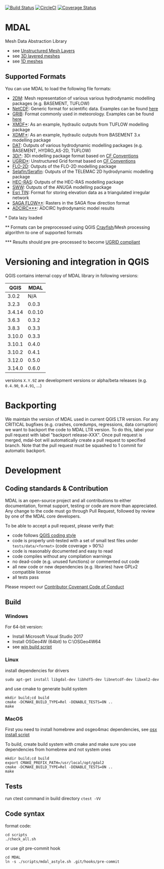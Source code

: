 [![Build Status](https://travis-ci.org/lutraconsulting/MDAL.svg?branch=master)](https://travis-ci.org/lutraconsulting/MDAL)
[![CircleCI](https://circleci.com/gh/lutraconsulting/MDAL.svg?style=svg)](https://circleci.com/gh/lutraconsulting/MDAL)
[![Coverage Status](https://img.shields.io/coveralls/lutraconsulting/MDAL.svg)](https://coveralls.io/github/lutraconsulting/MDAL?branch=master)
<!-- [<img src="https://my.cdash.org/images/cdash.gif" alt="cdash" width="20"/>](https://my.cdash.org/index.php?project=MDAL) -->

# MDAL
Mesh Data Abstraction Library

- see [Unstructured Mesh Layers](https://github.com/qgis/QGIS-Enhancement-Proposals/issues/119)
- see [3D layered meshes](https://github.com/qgis/QGIS-Enhancement-Proposals/issues/158)
- see [1D meshes](https://github.com/qgis/QGIS-Enhancement-Proposals/issues/164)

## Supported Formats

You can use MDAL to load the following file formats:

- [2DM](https://www.xmswiki.com/wiki/SMS:2D_Mesh_Files_*.2dm): Mesh representation of various various hydrodynamic modelling packages (e.g. BASEMENT, TUFLOW)
- [NetCDF](https://en.wikipedia.org/wiki/NetCDF): Generic format for scientific data. Examples can be found [here](http://apps.ecmwf.int/datasets/data/interim-full-daily/levtype=sfc/)
- [GRIB](https://en.wikipedia.org/wiki/GRIB): Format commonly used in meteorology. Examples can be found [here](http://apps.ecmwf.int/datasets/data/interim-full-daily/levtype=sfc/)
- [XMDF*](https://en.wikipedia.org/wiki/XMDF): As an example, hydraulic outputs from TUFLOW modelling package
- [XDMF*](http://xdmf.org/index.php/Main_Page): As an example, hydraulic outputs from BASEMENT 3.x modelling package
- [DAT](http://www.xmswiki.com/wiki/SMS:ASCII_Dataset_Files_*.dat): Outputs of various hydrodynamic modelling packages (e.g. BASEMENT, HYDRO_AS-2D, TUFLOW)
- [3Di*](http://www.3di.nu): 3Di modelling package format based on [CF Conventions](http://cfconventions.org)
- [UGRID*](https://www.deltares.nl/en/): Unstructured Grid format based on [CF Conventions](http://cfconventions.org)
- [FLO-2D](http://www.flo-2d.com/): Outputs of the FLO-2D modelling package
- [Selafin/Serafin](https://www.gdal.org/drv_selafin.html): Outputs of the TELEMAC 2D hydrodynamic modelling package
- [HEC-RAS](http://www.hec.usace.army.mil/software/hec-ras/): Outputs of the HEC-RAS modelling package
- [SWW](http://anuga.anu.edu.au/): Outputs of the ANUGA modelling package
- [Esri TIN](https://en.wikipedia.org/wiki/Esri_TIN): Format for storing elevation data as a triangulated irregular network
- [SAGA FLOW**](https://gis.stackexchange.com/a/254942/59405): Rasters in the SAGA flow direction format
- [ADCIRC***](https://adcirc.org): ADCIRC hydrodynamic model results

\* Data lazy loaded

\*\* Formats can be preprocessed using QGIS [Crayfish](https://plugins.qgis.org/plugins/crayfish/)/Mesh processing algorithm to one of supported formats

\*\*\* Results should pre pre-processed to become [UGRID compliant](https://github.com/lutraconsulting/MDAL/issues/155#issuecomment-530853839)

# Versioning and integration in QGIS

QGIS contains internal copy of MDAL library in following versions:

| QGIS    | MDAL    |
| ------- | ------- |
| 3.0.2   | N/A     |
| 3.2.3   | 0.0.3   |
| 3.4.14  | 0.0.10  |
| 3.6.3   | 0.3.2   |
| 3.8.3   | 0.3.3   |
| 3.10.0  | 0.3.3   |
| 3.10.1  | 0.4.0   |
| 3.10.2  | 0.4.1   |
| 3.12.0  | 0.5.0   |
| 3.14.0  | 0.6.0   |

versions `X.Y.9Z` are development versions or alpha/beta releases (e.g. `0.4.90`, `0.4.91`, ...)

# Backporting 

We maintain the version of MDAL used in current QGIS LTR version. For any CRITICAL bugfixes (e.g. crashes, coredumps, regressions, data corruption) we want to backport the code to MDAL LTR version. To do this, label your pull request with label "backport release-XXX". Once pull request is merged, mdal-bot will automatically create a pull request to specified branch. Note that the pull request must be squashed to 1 commit for automatic backport.

# Development

## Coding standards & Contribution

MDAL is an open-source project and all contributions to either documentation, format support, testing or code are 
more than appreciated. Any change to the code must go through Pull Request, followed by review by one of the 
MDAL core developers. 

To be able to accept a pull request, please verify that:

- code follows [QGIS coding style](https://docs.qgis.org/testing/en/docs/developers_guide/codingstandards.html)
- code is properly unit-tested with a set of small test files under `tests/data/<format>` (code coverage > 90%)
- code is reasonably documented and easy to read
- code compiles without any compilation warnings
- no dead-code (e.g. unused functions) or commented out code
- all new code or new dependencies (e.g. libraries) have GPLv2 compatible license
- all tests pass

Please respect our [Contributor Covenant Code of Conduct](code_of_conduct.md)

## Build 

### Windows 

For 64-bit version:

* Install Microsoft Visual Studio 2017
* Install OSGeo4W (64bit) to C:\OSGeo4W64
* see [win build script](scripts/ci/windows/build.bash)

### Linux

install dependencies for drivers

```
sudo apt-get install libgdal-dev libhdf5-dev libnetcdf-dev libxml2-dev
```

and use cmake to generate build system

```
mkdir build;cd build
cmake -DCMAKE_BUILD_TYPE=Rel -DENABLE_TESTS=ON ..
make
```

### MacOS

First you need to install homebrew and osgeo4mac dependencies, 
see [osx install script](scripts/ci/osx/install.bash)

To build, create build system with cmake and make sure you
use dependencies from homebrew and not system ones

```
mkdir build;cd build
export CMAKE_PREFIX_PATH=/usr/local/opt/gdal2
cmake -DCMAKE_BUILD_TYPE=Rel -DENABLE_TESTS=ON ..
make
```

## Tests

run ctest command in build directory `ctest -VV`

## Code syntax

format code:
```
cd scripts
./check_all.sh
```

or use git pre-commit hook
```
cd MDAL
ln -s ./scripts/mdal_astyle.sh .git/hooks/pre-commit
```

